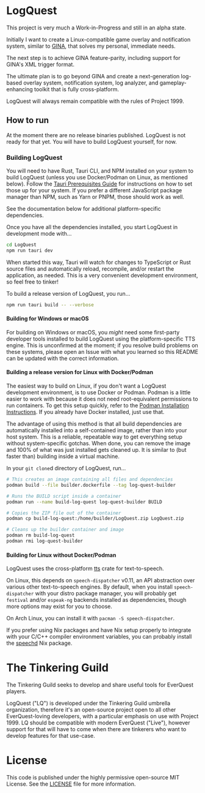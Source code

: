 # LogQuest

This project is very much a Work-in-Progress and still in an alpha state.

Initially I want to create a Linux-compatible game overlay and notification system, similar to [GINA](https://eq.gimasoft.com/gina/), that solves my personal, immediate needs.

The next step is to achieve GINA feature-parity, including support for GINA's XML trigger format.

The ultimate plan is to go beyond GINA and create a next-generation log-based overlay system, notification system, log analyzer, and gameplay-enhancing toolkit that is fully cross-platform.

LogQuest will always remain compatible with the rules of Project 1999.

## How to run

At the moment there are no release binaries published. LogQuest is not ready for that yet. You will have to build LogQuest yourself, for now.

### Building LogQuest

You will need to have Rust, Tauri CLI, and NPM installed on your system to build LogQuest (unless you use Docker/Podman on Linux, as mentioned below). Follow the [Tauri Prerequisites Guide](https://tauri.app/v1/guides/getting-started/prerequisites) for instructions on how to set those up for your system. If you prefer a different JavaScript package manager than NPM, such as Yarn or PNPM, those should work as well.

See the documentation below for additional platform-specific dependencies.

Once you have all the dependencies installed, you start LogQuest in development mode with...

```bash
cd LogQuest
npm run tauri dev
```

When started this way, Tauri will watch for changes to TypeScript or Rust source files and automatically reload, recompile, and/or restart the application, as needed. This is a very convenient development environment, so feel free to tinker!

To build a release version of LogQuest, you run...

```bash
npm run tauri build -- --verbose
```

#### Building for Windows or macOS

For building on Windows or macOS, you *might* need some first-party developer tools installed to build LogQuest using the platform-specific TTS engine. This is unconfirmed at the moment; if you resolve build problems on these systems, please open an Issue with what you learned so this README can be updated with the correct information.

#### Building a release version for Linux with Docker/Podman

The easiest way to build on Linux, if you don't want a LogQuest development environment, is to use Docker or Podman. Podman is a little easier to work with because it does not need root-equivalent permissions to run containers. To get this setup quickly, refer to the [Podman Installation Instructions](https://podman.io/docs/installation#installing-on-linux). If you already have Docker installed, just use that.

The advantage of using this method is that all build dependencies are automatically installed into a self-contained image, rather than into your host system. This is a reliable, repeatable way to get everything setup without system-specific gotchas. When done, you can remove the image and 100% of what was just installed gets cleaned up. It is similar to (but faster than) building inside a virtual machine.

In your `git clone`d directory of LogQuest, run...

```bash
# This creates an image containing all files and dependencies
podman build --file builder.dockerfile --tag log-quest-builder

# Runs the BUILD script inside a container
podman run --name build-log-quest log-quest-builder BUILD

# Copies the ZIP file out of the container
podman cp build-log-quest:/home/builder/LogQuest.zip LogQuest.zip

# Cleans up the builder container and image
podman rm build-log-quest
podman rmi log-quest-builder
```

#### Building for Linux without Docker/Podman

LogQuest uses the cross-platform [tts](https://crates.io/crates/tts) crate for text-to-speech.

On Linux, this depends on `speech-dispatcher` v0.11, an API abstraction over various other text-to-speech engines. By default, when you install `speech-dispatcher` with your distro package manager, you will probably get `festival` and/or `espeak-ng` backends installed as dependencies, though more options may exist for you to choose.

On Arch Linux, you can install it with `pacman -S speech-dispatcher`.

If you prefer using Nix packages and have Nix setup properly to integrate with your C/C++ compiler environment variables, you can probably install the [speechd](https://search.nixos.org/packages?from=0&size=50&sort=relevance&type=packages&query=speech-dispatcher) Nix package.


# The Tinkering Guild

The Tinkering Guild seeks to develop and share useful tools for EverQuest players.

LogQuest ("LQ") is developed under the Tinkering Guild umbrella organization, therefore it's an open-source project open to all other EverQuest-loving developers, with a particular emphasis on use with Project 1999. LQ should be compatible with modern EverQuest ("Live"), however support for that will have to come when there are tinkerers who want to develop features for that use-case.

# License

This code is published under the highly permissive open-source MIT License. See the [LICENSE](./LICENSE) file for more information.
